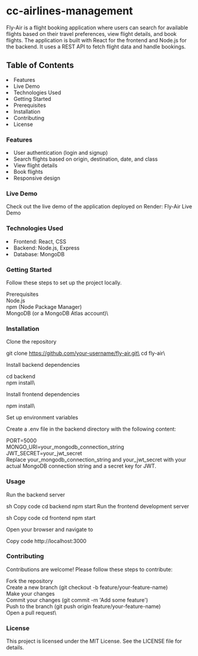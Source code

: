 # cc-airlines-management
 
Fly-Air is a flight booking application where users can search for available flights based on their travel preferences, view flight details, and book flights. The application is built with React for the frontend and Node.js for the backend. It uses a REST API to fetch flight data and handle bookings.

## Table of Contents
<li> Features </li>
<li> Live Demo </li>
<li> Technologies Used </li>
<li> Getting Started  </li>
<li> Prerequisites </li>
<li> Installation </li>
<li> Contributing  </li>
<li> License </li>

### Features
<li> User authentication (login and signup) </li>
<li> Search flights based on origin, destination, date, and class </li>
<li> View flight details </li>
<li> Book flights </li>
<li> Responsive design </li>

### Live Demo
Check out the live demo of the application deployed on Render: Fly-Air Live Demo

### Technologies Used
<li> Frontend: React, CSS </li>
<li>Backend: Node.js, Express </li>
<li>Database: MongoDB </li>

### Getting Started
Follow these steps to set up the project locally.

Prerequisites\
Node.js\
npm (Node Package Manager)\
MongoDB (or a MongoDB Atlas account)\

### Installation
Clone the repository

git clone https://github.com/your-username/fly-air.git\
cd fly-air\

Install backend dependencies

cd backend\
npm install\

Install frontend dependencies

npm install\

Set up environment variables

Create a .env file in the backend directory with the following content:

PORT=5000\
MONGO_URI=your_mongodb_connection_string\
JWT_SECRET=your_jwt_secret\
Replace your_mongodb_connection_string and your_jwt_secret with your actual MongoDB connection string and a secret key for JWT.

### Usage
Run the backend server

sh
Copy code
cd backend
npm start
Run the frontend development server

sh
Copy code
cd frontend
npm start

Open your browser and navigate to

Copy code
http://localhost:3000

### Contributing
Contributions are welcome! Please follow these steps to contribute:

Fork the repository\
Create a new branch (git checkout -b feature/your-feature-name)\
Make your changes\
Commit your changes (git commit -m 'Add some feature')\
Push to the branch (git push origin feature/your-feature-name)\
Open a pull request\
### License
This project is licensed under the MIT License. See the LICENSE file for details.
